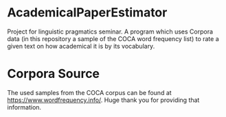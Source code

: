 # AcademicalPaperEstimator
Project for linguistic pragmatics seminar.
A program which uses Corpora data (in this repository a sample of the COCA word frequency list) to rate a given text on how academical it is by its vocabulary.

# Corpora Source
The used samples from the COCA corpus can be found at https://www.wordfrequency.info/. Huge thank you for providing that information.